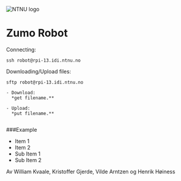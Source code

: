 ![NTNU logo](https://qore.no/res/ntnu-logo-100.png)
# Zumo Robot


Connecting:
```
ssh robot@rpi-13.idi.ntnu.no
```

Downloading/Upload files:
```
sftp robot@rpi-13.idi.ntnu.no

- Download:
  *get filename.**

- Upload:
  *put filename.**
  
```
###Example
 - Item 1
 - Item 2
  - Sub Item 1
  - Sub Item 2

Av William Kvaale, Kristoffer Gjerde, Vilde Arntzen og Henrik Høiness
